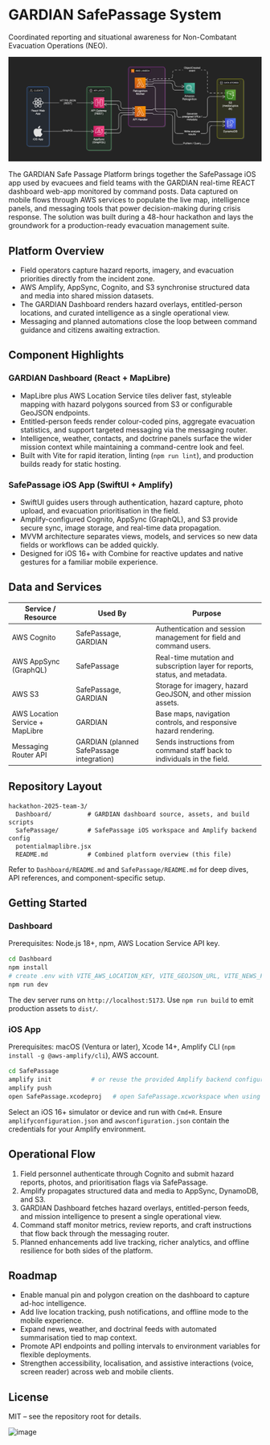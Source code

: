 # GARDIAN SafePassage System

Coordinated reporting and situational awareness for Non-Combatant Evacuation Operations (NEO).

![GARDIAN Dashboard Overview](Dashboard/image-1.png)

The GARDIAN Safe Passage Platform brings together the SafePassage iOS app used by evacuees and field teams with the GARDIAN real-time REACT dashboard web-app monitored by command posts. Data captured on mobile flows through AWS services to populate the live map, intelligence panels, and messaging tools that power decision-making during crisis response. The solution was built during a 48-hour hackathon and lays the groundwork for a production-ready evacuation management suite.

## Platform Overview
- Field operators capture hazard reports, imagery, and evacuation priorities directly from the incident zone.
- AWS Amplify, AppSync, Cognito, and S3 synchronise structured data and media into shared mission datasets.
- The GARDIAN Dashboard renders hazard overlays, entitled-person locations, and curated intelligence as a single operational view.
- Messaging and planned automations close the loop between command guidance and citizens awaiting extraction.

## Component Highlights

### GARDIAN Dashboard (React + MapLibre)
- MapLibre plus AWS Location Service tiles deliver fast, styleable mapping with hazard polygons sourced from S3 or configurable GeoJSON endpoints.
- Entitled-person feeds render colour-coded pins, aggregate evacuation statistics, and support targeted messaging via the messaging router.
- Intelligence, weather, contacts, and doctrine panels surface the wider mission context while maintaining a command-centre look and feel.
- Built with Vite for rapid iteration, linting (`npm run lint`), and production builds ready for static hosting.

### SafePassage iOS App (SwiftUI + Amplify)
- SwiftUI guides users through authentication, hazard capture, photo upload, and evacuation prioritisation in the field.
- Amplify-configured Cognito, AppSync (GraphQL), and S3 provide secure sync, image storage, and real-time data propagation.
- MVVM architecture separates views, models, and services so new data fields or workflows can be added quickly.
- Designed for iOS 16+ with Combine for reactive updates and native gestures for a familiar mobile experience.

## Data and Services

| Service / Resource | Used By | Purpose |
| --- | --- | --- |
| AWS Cognito | SafePassage, GARDIAN | Authentication and session management for field and command users. |
| AWS AppSync (GraphQL) | SafePassage | Real-time mutation and subscription layer for reports, status, and metadata. |
| AWS S3 | SafePassage, GARDIAN | Storage for imagery, hazard GeoJSON, and other mission assets. |
| AWS Location Service + MapLibre | GARDIAN | Base maps, navigation controls, and responsive hazard rendering. |
| Messaging Router API | GARDIAN (planned SafePassage integration) | Sends instructions from command staff back to individuals in the field. |

## Repository Layout

```text
hackathon-2025-team-3/
  Dashboard/          # GARDIAN dashboard source, assets, and build scripts
  SafePassage/        # SafePassage iOS workspace and Amplify backend config
  potentialmaplibre.jsx
  README.md           # Combined platform overview (this file)
```

Refer to `Dashboard/README.md` and `SafePassage/README.md` for deep dives, API references, and component-specific setup.

## Getting Started

### Dashboard

Prerequisites: Node.js 18+, npm, AWS Location Service API key.

```bash
cd Dashboard
npm install
# create .env with VITE_AWS_LOCATION_KEY, VITE_GEOJSON_URL, VITE_NEWS_FEED_URL
npm run dev
```

The dev server runs on `http://localhost:5173`. Use `npm run build` to emit production assets to `dist/`.

### iOS App

Prerequisites: macOS (Ventura or later), Xcode 14+, Amplify CLI (`npm install -g @aws-amplify/cli`), AWS account.

```bash
cd SafePassage
amplify init           # or reuse the provided Amplify backend configuration
amplify push
open SafePassage.xcodeproj   # open SafePassage.xcworkspace when using CocoaPods
```

Select an iOS 16+ simulator or device and run with `Cmd+R`. Ensure `amplifyconfiguration.json` and `awsconfiguration.json` contain the credentials for your Amplify environment.

## Operational Flow

1. Field personnel authenticate through Cognito and submit hazard reports, photos, and prioritisation flags via SafePassage.
2. Amplify propagates structured data and media to AppSync, DynamoDB, and S3.
3. GARDIAN Dashboard fetches hazard overlays, entitled-person feeds, and mission intelligence to present a single operational view.
4. Command staff monitor metrics, review reports, and craft instructions that flow back through the messaging router.
5. Planned enhancements add live tracking, richer analytics, and offline resilience for both sides of the platform.

## Roadmap

- Enable manual pin and polygon creation on the dashboard to capture ad-hoc intelligence.
- Add live location tracking, push notifications, and offline mode to the mobile experience.
- Expand news, weather, and doctrinal feeds with automated summarisation tied to map context.
- Promote API endpoints and polling intervals to environment variables for flexible deployments.
- Strengthen accessibility, localisation, and assistive interactions (voice, screen reader) across web and mobile clients.

## License

MIT – see the repository root for details.

<img width="1024" height="1024" alt="image" src="https://github.com/user-attachments/assets/9c2aea97-ca63-4c43-bd08-4f9084a7c31b" />
